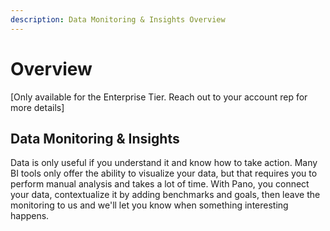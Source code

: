```yaml
---
description: Data Monitoring & Insights Overview
---
```


# Overview

\[Only available for the Enterprise Tier. Reach out to your account rep for more details\]

## Data Monitoring & Insights

Data is only useful if you understand it and know how to take action. Many BI tools only offer the ability to visualize your data, but that requires you to perform manual analysis and takes a lot of time. With Pano, you connect your data, contextualize it by adding benchmarks and goals, then leave the monitoring to us and we'll let you know when something interesting happens.

